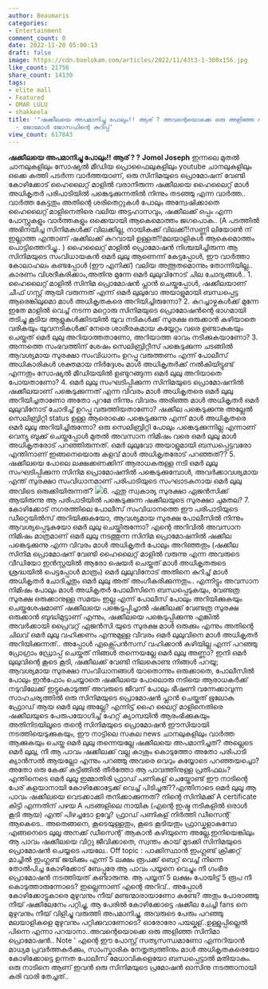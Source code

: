 ```yaml
---
author: Beaumaris
categories:
- Entertainment
comment_count: 0
date: 2022-11-20 05:00:13
draft: false
image: https://cdn.boolokam.com/articles/2022/11/43t3-1-300x156.jpg
like_count: 21756
share_count: 14130
tags:
- elite mall
- Featured
- OMAR LULU
- shakkeela
title: '"ഷക്കീലയെ അപമാനിച്ചു പോലും!! ആര് ? അവന്റെയൊക്കെ ഒരു അളിഞ്ഞ സിനിമാ പ്രൊമോഷൻ"
  - ജോമോൾ ജോസഫിന്റെ കുറിപ്പ്'
view_count: 617843
---
```


**ഷക്കീലയെ അപമാനിച്ചു പോലും!! ആര് ? ?** **Jomol Joseph** ഇന്നലെ മുതൽ ചാനലുകളിലും സോഷ്യൽ മീഡിയ പ്രൊഫൈലുകളിലും youtube ചാനലുകളിലും ഒക്കെ കത്തി പടർന്ന വാർത്തയാണ്, ഒരു സിനിമയുടെ പ്രൊമോഷന് വേണ്ടി കോഴിക്കോട് ഹൈലൈറ്റ് മാളിൽ വരാനിരുന്ന ഷക്കീലയെ ഹൈലൈറ്റ് മാൾ അധികൃതർ പരിപാടിയിൽ പങ്കെടുക്കുന്നതിൽ നിന്നും തടഞ്ഞു എന്ന വാർത്ത.. വാർത്ത കേട്ടതും അതിന്റെ ശരിതെറ്റുകൾ പോലും അന്വേഷിക്കാതെ ഹൈലൈറ്റ് മാളിനെതിരെ വലിയ അട്ടഹാസവും, ഷക്കീലക്ക് ഒപ്പം എന്ന പോസ്റ്റുകളും വാർത്തകളും ഒക്കെയായി ആകെമൊത്തം ജഗപൊക.. (A പടത്തിൽ അഭിനയിച്ച സിനിമകൾക്ക് വിലക്കില്ല, നായികക്ക് വിലക്ക്!!സണ്ണി ലിയോൺ ന് ഇല്ലാത്ത എന്താണ് ഷക്കീലക്ക് കുറവായി ഉള്ളത്!!മലയാളികൾ ആകെമൊത്തം പൊട്ടിത്തെറിച്ചു.. ) ഹൈലൈറ്റ് മാളിൽ പ്രൊമോഷൻ നിശ്ചയിച്ചിരുന്ന ആ സിനിമയുടെ സംവിധായകൻ ഒമർ ലുലു ആണെന്ന് കേട്ടപ്പോൾ, ഈ വാർത്താ കോലാഹലം കണ്ടപ്പോൾ (ഈ എനിക്ക്) വലിയ അത്ഭുതമൊന്നും തോന്നിയില്ല.. കാരണം വിശദീകരിക്കാം,അതിനു മുന്നേ ഒമർ ലുലുവിനോട് ചില ചോദ്യങ്ങൾ.. 1\. ഹൈലൈറ്റ് മാളിൽ സിനിമ പ്രൊമോഷൻ പ്ലാൻ ചെയ്തപ്പോൾ, ഷക്കീലയാണ് ചീഫ് ഗസ്റ്റ് ആയി വരുന്നത് എന്ന് ഒമർ ലുലുവോ അയാളുമായി ബന്ധപ്പെട്ട ആരെങ്കിലുമൊ മാൾ അധികൃതകരെ അറിയിച്ചിരുന്നോ? 2\. കുറച്ചാഴ്ചകൾക്ക് മുന്നേ ഇതേ മാളിൽ വെച്ച് നടന്ന മറ്റൊരു സിനിമയുടെ പ്രൊമോഷൻന്റെ ഭാഗമായി തടിച്ചു കൂടിയ ആളുകൾക്കിടയിൽ യുവ നടികൾക്ക് സുരക്ഷ ഒരുക്കാൻ കഴിയാതെ വരികയും യുവനടികൾക്ക് നേരെ ശാരീരകമായ കയ്യേറ്റം വരെ ഉണ്ടാകുകയും ചെയ്തത് ഒമർ ലുലു അറിയാത്തതാണോ, അറിയാത്ത ഭാവം നടിക്കുകയാണോ? 3\. അന്നത്തെ സംഭവത്തിന്‌ ശേഷം സെലിബ്രിറ്റീസ് പങ്കെടുക്കുന്ന ചടങ്ങിൽ ആവശ്യമായ സുരക്ഷാ സംവിധാനം ഉറപ്പു വരുത്തണം എന്ന് പോലീസ് അധികാരികൾ ശക്തമായ നിർദ്ദേശം മാൾ അധികൃതർക്ക് നൽകിയിട്ടുണ്ട് എന്നതും സോഷ്യൽ മീഡിയയിൽ ഉണ്ടുറങ്ങുന്ന ഒമർ ലുലു അറിയാതെ പോയതാണോ? 4\. ഒമർ ലുലു സംഘടിപ്പിക്കുന്ന സിനിമയുടെ പ്രൊമോഷനിൽ ഷക്കീലയാണ് പങ്കെടുക്കുന്നത് എന്ന വിവരം മാൾ അധികൃതരെ ഒമർ ലുലു അറിയിച്ചതാണോ അതോ പുറമേ നിന്നും വിവരം അരിഞ്ഞ മാൾ അധികൃതർ ഒമർ ലുലുവിനോട് ചോദിച്ച് ഉറപ്പു വരുത്തിയതാണോ? ഷക്കീല പങ്കെടുക്കുന്നു അല്ലേൽ സെലിബ്രിറ്റി status ഉള്ള ആരൊക്കെ പങ്കെടുക്കുന്നു എന്ന് മാൾ അധികൃതരെ ഒമർ ലുലു അറിയിച്ചിരുന്നോ? ഒരു സെലിബ്രിറ്റി പോലും പങ്കെടുക്കുന്നില്ല എന്നാണ് വെന്യു ബുക്ക്‌ ചെയ്തപ്പോൾ മുതൽ അവസാന നിമിഷം വരെ ഒമർ ലുലു മാൾ അധികൃതരോട് പറഞ്ഞിരുന്നത്. ഒമർ ലുലുവോ അയാളുമായി ബന്ധപ്പെട്ടവരോ എന്തിനാണ് ഇങ്ങനെയൊരു കളവ് മാൾ അധികൃതരോട് പറഞ്ഞത്?? 5\. ഷക്കീലയെ പോലെ ലക്ഷക്കണക്കിന് ആരാധകരുള്ള നടി ഒമർ ലുലു സംഘടിപ്പിക്കുന്ന സിനിമ പ്രൊമോഷനിൽ പങ്കെടുക്കുമ്പോൾ, അവർക്കാവശ്യമായ എന്ത് സുരക്ഷാ സംവിധാനമാണ് പരിപാടിയുടെ സംഘാടകനായ ഒമർ ലുലു അവിടെ ഒരുക്കിയിരുന്നത്? ![](https://cdn.boolokam.com/articles/2022/11/43t3-1-300x156.jpg)6\. ഏതു സ്വകാര്യ സുരക്ഷാ ഏജൻസിക്ക് ആയിരുന്നു ആ പരിപാടിയിൽ പങ്കെടുക്കുന്ന ഷക്കീലയുടെ സുരക്ഷാ ചുമതല? 7\. കോഴിക്കോട് നഗരത്തിലെ പോലീസ് സംവിധാനത്തെ ഈ പരിപാടിയുടെ ഡീറ്റെയിൽസ് അറിയിക്കുകയോ, ആവശ്യമായ സുരക്ഷ പോലീസിൽ നിന്നും ആവശ്യപ്പെടുകയോ ഒമർ ലുലു ചെയ്തിരുന്നോ? എന്റെ അറിവിൽ അവസാന നിമിഷം മാത്രമാണ് ഒമർ ലുലു നടത്തുന്ന സിനിമ പ്രൊമോഷനിൽ ഷക്കീല പങ്കെടുക്കുന്നു എന്ന വിവരം മാൾ അധികൃതർ പോലും അറിഞ്ഞതും (ഷക്കീല സിനിമ പ്രൊമോഷന് വേണ്ടി ഹൈലൈറ്റ് മാളിൽ വരുന്നു എന്ന അവരുടെ വീഡിയോ ഇൻസ്റ്റയിൽ ആരോ ഷെയർ ചെയ്തത് മാൾ അധികൃതരുടെ ശ്രദ്ധയിൽ പെട്ടപ്പോൾ മാത്രം) ഒമർ ലുലുവിനോട്‌ അതിനെ കുറിച്ച് മാൾ അധികൃതർ ചോദിച്ചതും ഒമർ ലുലു അത് അംഗീകരിക്കുന്നതും.. എന്നിട്ടും അവസാന നിമിഷം പോലും മാൾ അധികൃതർ പോലീസിനെ ബന്ധപ്പെടുകയും, വേണ്ടത്ര സുരക്ഷ ഒരുക്കാനുള്ള സമയം ഇല്ല എന്ന് പോലീസ് പോലും അറിയിക്കുകയും ചെയ്തശേഷമാണ് ഷക്കീലയെ പങ്കെടുപ്പിച്ചാൽ ഷക്കീലക്ക് വേണ്ടത്ര സുരക്ഷ ഒരുക്കാൻ ബുദ്ധിമുട്ടാണ് എന്നും, ഷക്കീലയെ പങ്കെടുപ്പിക്കുന്നു എങ്കിൽ അവർക്കായി പ്രൈവറ്റ് ഏജൻസി യുടെ സുരക്ഷ മാൾ ഒരുക്കും എന്നും അതിന്റെ ചിലവ് ഒമർ ലുലു വഹിക്കണം എന്നുമുള്ള വിവരം ഒമർ ലുലുവിനെ മാൾ അധികൃതർ അറിയിക്കുന്നത്.. അപ്പോൾ എക്സ്പെൻസസ് വഹിക്കാൻ കഴിയില്ല എന്ന് പറഞ്ഞു പ്രോഗ്രാം ഡ്രോപ്പ് ചെയ്തത് നിങ്ങൾ തന്നെയല്ലേ ഒമർ ലുലു അണ്ണാ? ഇനി ഒമർ ലുലുവിന്റെ കൂടെ കൂടി, ഷക്കീലക്ക് വേണ്ടി നിലകൊണ്ട നിങ്ങൾ പറയൂ; ആവശ്യമായ സുരക്ഷാ സംവിധാനങ്ങൾ യാതൊന്നും ഒരുക്കാതെ, പോലീസിൽ പോലും ഇൻഫോം ചെയ്യാതെ ഷക്കീലയെ പോലൊരു നടിയെ ആരാധകർക്ക് നടുവിലേക്ക് ഇട്ടുകൊടുത്ത് അവരുടെ ജീവന് പോലും ഭീഷണി വന്നേക്കാവുന്ന സാഹചര്യത്തിൽ ഒരു സിനിമയുടെ പ്രൊമോഷൻ പ്ലാൻ ചെയ്തത് ഭൂലോക ഫ്രോഡ് ആയ ഒമർ ലുലു അല്ലേ? എന്നിട്ട് ഹൈ ലൈറ്റ് മാളിനെതിരെ ഷക്കീലയുടെ പേരുപയോഗിച്ച് ഹേറ്റ് ക്യാമ്പയിൻ ആരംഭിക്കുകയും അതിനിടയിലൂടെ തന്റെ സിനിമയുടെ പ്രൊമോഷൻ ഈസിയായി നടത്തിയെടുക്കുകയും, ഈ നാട്ടിലെ സകല news ചാനലുകളിലും വാർത്ത ആക്കുകയും ചെയ്ത ഒമർ ലുലു തന്നെയല്ലേ ഷക്കീലയെ അപമാനിച്ചത്? അല്ലെടെ ഒമർ ലുലു, നീ ആ പാവം ഷക്കീലക്ക് വല്ല കാശും കൊടുത്തോ അതോ പരിപാടി ക്യാൻസൽ ആയല്ലോ എന്നും പറഞ്ഞു അവരെ വെറും കയ്യോടെ പറഞ്ഞയച്ചൊ? അതോ ഒരു കേക്ക് കട്ടിങ്ങിൽ തീർത്തോ ആ പാവത്തിനുള്ള പ്രതിഫലം? എന്തിനെടെ ഒമർ ലുലൂ ഇമ്മാതിരി ഫ്രാഡ് പണികള് ചെയ്തോണ്ട് ഈ നാടിന്റെ പേര് കളയാനായി കോഴിക്കോട്ടേക്ക് വെച്ച് പിടിച്ചത്??എന്തിനാടെ ഒമർ ലുലൂ ആ പാവം ഷക്കീലയെ വെടക്കാക്കി തനിക്കാക്കുന്നത്? നിന്റെ സിനിമക്ക് A certificate കിട്ടി എന്നതിന് പഴയ A പടങ്ങളിലെ നായിക (എന്റെ ഇഷ്ട നടികളിൽ ഒരാൾ കൂടി ആയ) എന്ത് പിഴച്ചടോ ഉവ്വേ? ഫ്രാഡ് പണികള് നിർത്തി ഡീസെന്റ് ആകെടെ.. അതെങ്ങനെ, കൂടെയുള്ളതും, കൂടെ കൂടിയതും ഫ്രാഡ്കളാകുമ്പോ എങ്ങനെടെ ലുലൂ അനക്ക് ഡീസെന്റ് ആകാൻ കഴിയുന്നെ അല്ലേ.ഇനിയെങ്കിലും ആ പാവം ഷക്കീലയെ വിറ്റു ജീവിക്കാതെ, സ്വന്തം കായ് മുടക്കി സിനിമയുടെ പ്രൊമോഷൻ ചെയ്യടെ പയലേ.. Off topic : പാക്കിസ്ഥാൻ ഇംഗ്ലണ്ട് ക്രിക്കറ്റ്‌ മാച്ചിൽ ഇംഗ്ലണ്ട് ജയിക്കും എന്ന് 5 ലക്ഷം രൂപക്ക് ബെറ്റ് വെച്ച് നിന്നെ തോൽപിച്ച കോഴിക്കോട് ബേപ്പൂരേ ആ പാവം പയ്യനെ വെച്ചും നീ ഗംഭീര പ്രൊമോഷൻ നടത്തിയത് കണ്ടാരുന്നു. ആ പയ്യന് 5 ലക്ഷം പോയിട്ട് 5 രൂപ നീ കൊടുത്താരുന്നോടെ? ഇല്ലെന്നാണ് എന്റെ അറിവ്.. അപ്പോൾ കോഴിക്കോട്ടുകാരെ മുഴുവനും നീയ് മണ്ടന്മാരായാണോ കണ്ടേ? അതും പോരാഞ്ഞു നീയ് ഷക്കീലേനേം പറ്റിച്ചു, ആ പേരിൽ കോഴിക്കോട്ടെ ഷക്കീല ചേച്ചി fans നെ മുഴുവനും നീയ് വിളിച്ചു വരുത്തി അപമാനിച്ചു, അവരുടെ പേരും പറഞ്ഞു മലയാളികളെ മുഴുവനും പറ്റിക്കുവാണോടെ? ഓരോരോ പയല്കള്..ഉള്ളുപ്പില്ലെൽ പിന്നെ എന്നാ പറയാനാ..അവന്റെയൊക്കെ ഒരു അളിഞ്ഞ സിനിമാ പ്രൊമോഷൻ.. Note ' എന്റെ ഈ പോസ്റ്റ്‌ സത്യസന്ധമാണോ എന്നറിയാൻ മാധ്യമ പ്രവർത്തകർക്കും, സാംസ്കാരിക നേതൃത്വത്തിനും മാൾ അധികൃതകരെയോ കോഴിക്കോട്ടെ ഉന്നത പോലീസ് മേധാവികളെയോ ബന്ധപ്പെട്ടാൽ മതിയാകും. ഒരു നാടിനെ ആണ് ഇവൻ ഒരു സിനിമയുടെ പ്രമോഷൻ ഓസിനു നടത്താനായി കരി വാരി തേച്ചത്..